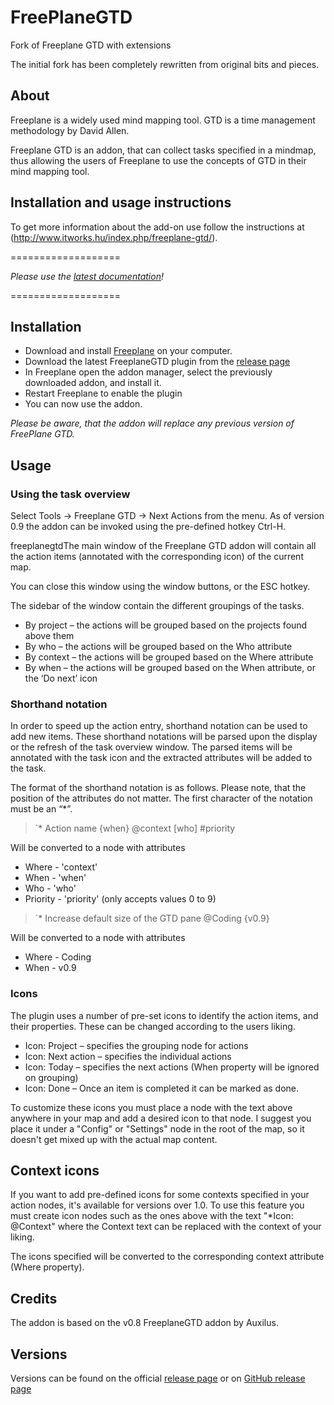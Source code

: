 FreePlaneGTD
============

Fork of Freeplane GTD with extensions

The initial fork has been completely rewritten from original bits and pieces.

## About

Freeplane is a widely used mind mapping tool. GTD is a time management methodology by David Allen.

Freeplane GTD is an addon, that can collect tasks specified in a mindmap, thus allowing the users of Freeplane to use the concepts of GTD in their mind mapping tool.

## Installation and usage instructions

To get more information about the add-on use follow the instructions at (http://www.itworks.hu/index.php/freeplane-gtd/).

===================

*Please use the [latest documentation](http://www.itworks.hu/index.php/freeplane-gtd/)!*

===================
## Installation

* Download and install [Freeplane](http://freeplane.org) on your computer.
* Download the latest FreeplaneGTD plugin from the [release page](http://itworks.hu/freeplanegtd-release)
* In Freeplane open the addon manager, select the previously downloaded addon, and install it.
* Restart Freeplane to enable the plugin
* You can now use the addon.

*Please be aware, that the addon will replace any previous version of FreePlane GTD.*

## Usage

### Using the task overview

Select Tools -> Freeplane GTD -> Next Actions from the menu. As of version 0.9 the addon can be invoked using the pre-defined hotkey Ctrl-H.

freeplanegtdThe main window of the Freeplane GTD addon will contain all the action items (annotated with the corresponding icon) of the current map.

You can close this window using the window buttons, or the ESC hotkey.

The sidebar of the window contain the different groupings of the tasks.

* By project – the actions will be grouped based on the projects found above them
* By who – the actions will be grouped based on the Who attribute
* By context – the actions will be grouped based on the Where attribute
* By when – the actions will be grouped based on the When attribute, or the ‘Do next’ icon

### Shorthand notation

In order to speed up the action entry, shorthand notation can be used to add new items. These shorthand notations will be parsed upon the display or the refresh of the task overview window. The parsed items will be annotated with the task icon and the extracted attributes will be added to the task.

The format of the shorthand notation is as follows. Please note, that the position of the attributes do not matter. The first character of the notation must be an “*”.

> `* Action name {when} @context [who] #priority

Will be converted to a node with attributes
* Where - 'context'
* When - 'when'
* Who - 'who'
* Priority - 'priority' (only accepts values 0 to 9)


> `* Increase default size of the GTD pane @Coding {v0.9}

Will be converted to a node with attributes
* Where - Coding
* When - v0.9


### Icons

The plugin uses a number of pre-set icons to identify the action items, and their properties. These can be changed according to the users liking.

* Icon: Project – specifies the grouping node for actions
* Icon: Next action – specifies the individual actions
* Icon: Today – specifies the next actions (When property will be ignored on grouping)
* Icon: Done –  Once an item is completed it can be marked as done.

To customize these icons you must place a node with the text above anywhere in your map and add a desired icon to that node. I suggest you place it under a "Config" or "Settings" node in the root of the map, so it doesn't get mixed up with the actual map content.

## Context icons

If you want to add pre-defined icons for some contexts specified in your action nodes, it's available for versions over 1.0. To use this feature you must create icon nodes such as the ones above with the text "*Icon: @Context" where the Context text can be replaced with the context of your liking.

The icons specified will be converted to the corresponding context attribute (Where property).

## Credits

The addon is based on the v0.8 FreeplaneGTD addon by Auxilus.

## Versions

Versions can be found on the official [release page](https://www.itworks.hu/freeplanegtd-release) or on [GitHub release page](https://github.com/gpapp/FreePlaneGTD/releases)
